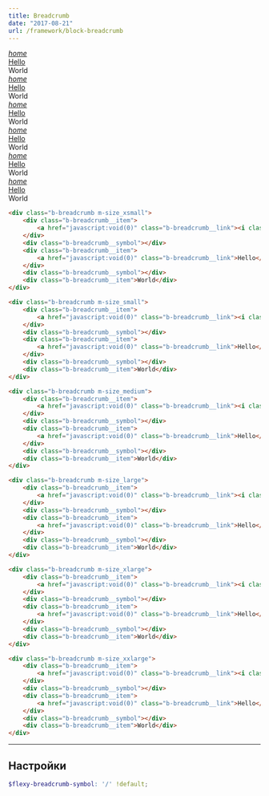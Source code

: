 ```yaml
---
title: Breadcrumb
date: "2017-08-21"
url: /framework/block-breadcrumb
---
```


<div class="b-breadcrumb m-size_xsmall">
    <div class="b-breadcrumb__item">
        <a href="javascript:void(0)" class="b-breadcrumb__link"><i class="b-icon">home</i></a>
    </div>
    <div class="b-breadcrumb__symbol"></div>
    <div class="b-breadcrumb__item">
        <a href="javascript:void(0)" class="b-breadcrumb__link">Hello</a>
    </div>
    <div class="b-breadcrumb__symbol"></div>
    <div class="b-breadcrumb__item">World</div>
</div>

<div class="b-breadcrumb m-size_small">
    <div class="b-breadcrumb__item">
        <a href="javascript:void(0)" class="b-breadcrumb__link"><i class="b-icon">home</i></a>
    </div>
    <div class="b-breadcrumb__symbol"></div>
    <div class="b-breadcrumb__item">
        <a href="javascript:void(0)" class="b-breadcrumb__link">Hello</a>
    </div>
    <div class="b-breadcrumb__symbol"></div>
    <div class="b-breadcrumb__item">World</div>
</div>

<div class="b-breadcrumb m-size_medium">
    <div class="b-breadcrumb__item">
        <a href="javascript:void(0)" class="b-breadcrumb__link"><i class="b-icon">home</i></a>
    </div>
    <div class="b-breadcrumb__symbol"></div>
    <div class="b-breadcrumb__item">
        <a href="javascript:void(0)" class="b-breadcrumb__link">Hello</a>
    </div>
    <div class="b-breadcrumb__symbol"></div>
    <div class="b-breadcrumb__item">World</div>
</div>

<div class="b-breadcrumb m-size_large">
    <div class="b-breadcrumb__item">
        <a href="javascript:void(0)" class="b-breadcrumb__link"><i class="b-icon">home</i></a>
    </div>
    <div class="b-breadcrumb__symbol"></div>
    <div class="b-breadcrumb__item">
        <a href="javascript:void(0)" class="b-breadcrumb__link">Hello</a>
    </div>
    <div class="b-breadcrumb__symbol"></div>
    <div class="b-breadcrumb__item">World</div>
</div>

<div class="b-breadcrumb m-size_xlarge">
    <div class="b-breadcrumb__item">
        <a href="javascript:void(0)" class="b-breadcrumb__link"><i class="b-icon">home</i></a>
    </div>
    <div class="b-breadcrumb__symbol"></div>
    <div class="b-breadcrumb__item">
        <a href="javascript:void(0)" class="b-breadcrumb__link">Hello</a>
    </div>
    <div class="b-breadcrumb__symbol"></div>
    <div class="b-breadcrumb__item">World</div>
</div>

<div class="b-breadcrumb m-size_xxlarge">
    <div class="b-breadcrumb__item">
        <a href="javascript:void(0)" class="b-breadcrumb__link"><i class="b-icon">home</i></a>
    </div>
    <div class="b-breadcrumb__symbol"></div>
    <div class="b-breadcrumb__item">
        <a href="javascript:void(0)" class="b-breadcrumb__link">Hello</a>
    </div>
    <div class="b-breadcrumb__symbol"></div>
    <div class="b-breadcrumb__item">World</div>
</div>

```html
<div class="b-breadcrumb m-size_xsmall">
    <div class="b-breadcrumb__item">
        <a href="javascript:void(0)" class="b-breadcrumb__link"><i class="b-icon">home</i></a>
    </div>
    <div class="b-breadcrumb__symbol"></div>
    <div class="b-breadcrumb__item">
        <a href="javascript:void(0)" class="b-breadcrumb__link">Hello</a>
    </div>
    <div class="b-breadcrumb__symbol"></div>
    <div class="b-breadcrumb__item">World</div>
</div>

<div class="b-breadcrumb m-size_small">
    <div class="b-breadcrumb__item">
        <a href="javascript:void(0)" class="b-breadcrumb__link"><i class="b-icon">home</i></a>
    </div>
    <div class="b-breadcrumb__symbol"></div>
    <div class="b-breadcrumb__item">
        <a href="javascript:void(0)" class="b-breadcrumb__link">Hello</a>
    </div>
    <div class="b-breadcrumb__symbol"></div>
    <div class="b-breadcrumb__item">World</div>
</div>

<div class="b-breadcrumb m-size_medium">
    <div class="b-breadcrumb__item">
        <a href="javascript:void(0)" class="b-breadcrumb__link"><i class="b-icon">home</i></a>
    </div>
    <div class="b-breadcrumb__symbol"></div>
    <div class="b-breadcrumb__item">
        <a href="javascript:void(0)" class="b-breadcrumb__link">Hello</a>
    </div>
    <div class="b-breadcrumb__symbol"></div>
    <div class="b-breadcrumb__item">World</div>
</div>

<div class="b-breadcrumb m-size_large">
    <div class="b-breadcrumb__item">
        <a href="javascript:void(0)" class="b-breadcrumb__link"><i class="b-icon">home</i></a>
    </div>
    <div class="b-breadcrumb__symbol"></div>
    <div class="b-breadcrumb__item">
        <a href="javascript:void(0)" class="b-breadcrumb__link">Hello</a>
    </div>
    <div class="b-breadcrumb__symbol"></div>
    <div class="b-breadcrumb__item">World</div>
</div>

<div class="b-breadcrumb m-size_xlarge">
    <div class="b-breadcrumb__item">
        <a href="javascript:void(0)" class="b-breadcrumb__link"><i class="b-icon">home</i></a>
    </div>
    <div class="b-breadcrumb__symbol"></div>
    <div class="b-breadcrumb__item">
        <a href="javascript:void(0)" class="b-breadcrumb__link">Hello</a>
    </div>
    <div class="b-breadcrumb__symbol"></div>
    <div class="b-breadcrumb__item">World</div>
</div>

<div class="b-breadcrumb m-size_xxlarge">
    <div class="b-breadcrumb__item">
        <a href="javascript:void(0)" class="b-breadcrumb__link"><i class="b-icon">home</i></a>
    </div>
    <div class="b-breadcrumb__symbol"></div>
    <div class="b-breadcrumb__item">
        <a href="javascript:void(0)" class="b-breadcrumb__link">Hello</a>
    </div>
    <div class="b-breadcrumb__symbol"></div>
    <div class="b-breadcrumb__item">World</div>
</div>
```

---

## Настройки

```scss
$flexy-breadcrumb-symbol: '/' !default;
```
